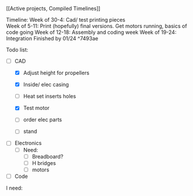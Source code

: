 
[[Active projects, Compiled Timelines]]

Timeline: 
	Week of 30-4: Cad/ test printing pieces 	
	Week of 5-11: Print (hopefully) final versions. Get motors running, basics of code going
	Week of 12-18: Assembly and coding week
	Week of 19-24: Integration 
	Finished by 01/24 ^7493ae

Todo list:
- [ ] CAD 
	- [x] Adjust height for propellers
	- [x] Inside/ elec casing
	- [ ] Heat set inserts holes
	- [x] Test motor 
	- [ ] order elec parts
	- [ ]  stand


- [ ] Electronics
	- [ ] Need:
		- [ ] Breadboard?
		- [ ] H bridges
		- [ ] motors

- [ ] Code

I need:

